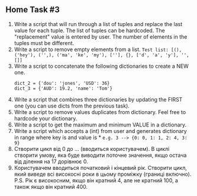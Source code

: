 ## Home Task #3
1. Write a script that will run through a list of tuples and replace the last value for each tuple. The list of tuples can be hardcoded. The "replacement" value is entered by user. The number of elements in the tuples must be different.
2. Write a script to remove empty elements from a list.
    ```Test list: [(), ('hey'), ('',), ('ma', 'ke', 'my'), [''], {}, ['d', 'a', 'y'], '', []]```
3. Write a script to concatenate the following dictionaries to create a NEW one.
    ```dict_1 = {'foo': 'bar', 'bar': 'buz'}
    dict_2 = {'dou': 'jones', 'USD': 36}
    dict_3 = {'AUD': 19.2, 'name': 'Tom'}
   ```
4. Write a script that combines three dictionaries by updating the FIRST one (you can use dicts from the previous task).
5. Write a script to remove values duplicates from dictionary. Feel free to hardcode your dictionary.
6. Write a script to get the maximum and minimum VALUE in a dictionary.
7. Write a script which accepts a <number>(int) from user and generates dictionary in range <number> where key is <number> and value is <number>*<number>
    ```e.g. 3 --> {0: 0, 1: 1, 2: 4, 3: 9}```
8. Створити цикл від 0 до ... (вводиться користувачем). В циклі створити умову, яка буде виводити поточне значення, якщо остача від ділення на 17 дорівнює 0.
9. Користувачем вводиться початковий і кінцевий рік. Створити цикл, який виведе всі високосні роки в цьому проміжку (границі включно). P.S. Рік є високосним, якщо він кратний 4, але не кратний 100, а також якщо він кратний 400.